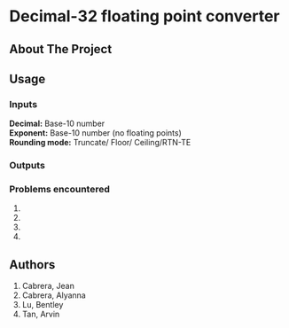 # Decimal-32 floating point converter
## About The Project


## Usage
### Inputs
**Decimal:** Base-10 number <br>
**Exponent:** Base-10 number (no floating points) <br>
**Rounding mode:** Truncate/ Floor/ Ceiling/RTN-TE

### Outputs

### Problems encountered
1. 
2. 
3. 
4. 

## Authors

1. Cabrera, Jean
2. Cabrera, Alyanna
3. Lu, Bentley
4. Tan, Arvin
